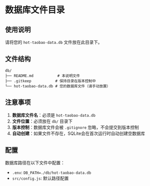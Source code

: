 # 数据库文件目录

## 使用说明

请将您的 `hot-taobao-data.db` 文件放在此目录下。

## 文件结构

```
db/
├── README.md           # 本说明文件
├── .gitkeep           # 保持目录在版本控制中
└── hot-taobao-data.db # 您的数据库文件（请手动放置）
```

## 注意事项

1. **数据库文件名**：必须是 `hot-taobao-data.db`
2. **文件位置**：必须放在 `db/` 目录下
3. **版本控制**：数据库文件会被 `.gitignore` 忽略，不会提交到版本控制
4. **自动创建**：如果文件不存在，SQLite会在首次运行时自动创建空数据库

## 配置

数据库路径在以下文件中配置：
- `.env`: `DB_PATH=./db/hot-taobao-data.db`
- `src/config.js`: 默认路径配置
